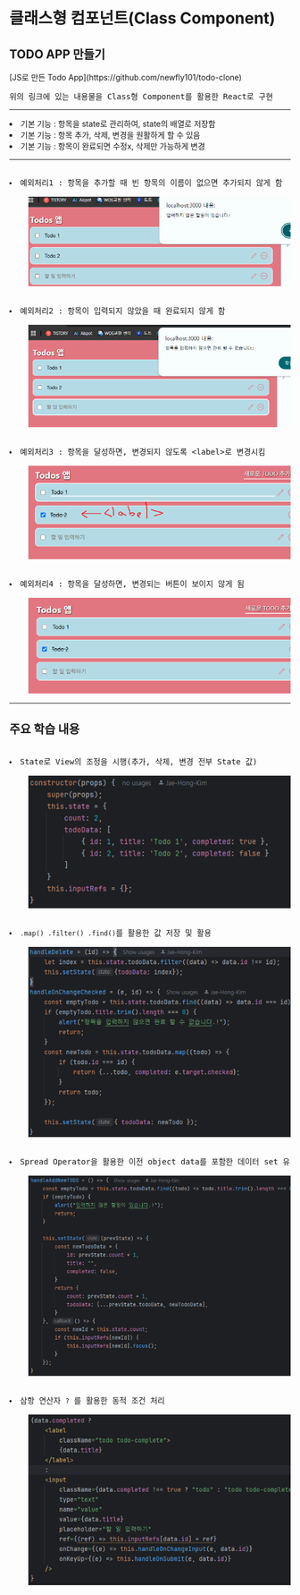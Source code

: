 <h1>클래스형 컴포넌트(Class Component)</h1>

<h2>TODO APP 만들기</h2>
[JS로 만든 Todo App](https://github.com/newfly101/todo-clone)

<pre>
위의 링크에 있는 내용물을 Class형 Component를 활용한 React로 구현
</pre>
<hr>
    <li>기본 기능 : 항목을  state로 관리하여, state의 배열로 저장함</li>
    <li>기본 기능 : 항목 추가, 삭제, 변경을 원활하게 할 수 있음</li>
    <li>기본 기능 : 항목이 완료되면 수정x, 삭제만 가능하게 변경</li>
<hr>
<pre>
    <li>예외처리1 : 항목을 추가할 때 빈 항목의 이름이 없으면 추가되지 않게 함</li>
    <img src="web/public/assets/exception_2.png" alt=""/>
</pre>
<pre>
    <li>예외처리2 : 항목이 입력되지 않았을 때 완료되지 않게 함</li>
    <img src="web/public/assets/exception_1.png" alt=""/>
</pre>
<pre>
    <li>예외처리3 : 항목을 달성하면, 변경되지 않도록 &lt;label&gt;로 변경시킴 </li>
    <img src="web/public/assets/exception_3.png" alt=""/>
</pre>
<pre>
    <li>예외처리4 : 항목을 달성하면, 변경되는 버튼이 보이지 않게 됨 </li>
    <img src="web/public/assets/exception_4.png" alt=""/>
</pre>
<hr>
<h2>주요 학습 내용</h2>
<pre>
    <li>State로 View의 조정을 시행(추가, 삭제, 변경 전부 State 값)</li>
    <img src="web/public/assets/study_ref_1.png" alt=""/>
</pre>
<pre>
    <li><code>.map() .filter() .find()</code>를 활용한 값 저장 및 활용</li>
    <img src="web/public/assets/study_ref_2.png" alt=""/>
</pre>
<pre>
    <li>Spread Operator을 활용한 이전 object data를 포함한 데이터 set 유지</li>
    <img src="web/public/assets/study_ref_3.png" alt=""/>
</pre>
<pre>
    <li>삼항 연산자 <code>?</code> 를 활용한 동적 조건 처리</li>
    <img src="web/public/assets/study_ref_4.png" alt=""/>
</pre>
